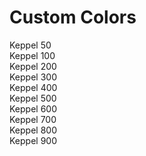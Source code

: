 # Custom Colors

<Grid cols=4>
    <div class="bg-keppel-50 w-full aspect-square flex flex-col justify-end pb-4 items-center">
        <span class="text-keppel-900"> Keppel 50 </span>
    </div>
    <div class="bg-keppel-100 w-full aspect-square flex flex-col justify-end pb-4 items-center">
        <span class="text-keppel-900"> Keppel 100 </span>
    </div>
    <div class="bg-keppel-200 w-full aspect-square flex flex-col justify-end pb-4 items-center">
        <span class="text-keppel-900"> Keppel 200 </span>
    </div>
    <div class="bg-keppel-300 w-full aspect-square flex flex-col justify-end pb-4 items-center">
        <span class="text-keppel-900"> Keppel 300 </span>
    </div>
    <div class="bg-keppel-400 w-full aspect-square flex flex-col justify-end pb-4 items-center">
        <span class="text-keppel-900"> Keppel 400 </span>
    </div>
    <div class="bg-keppel-500 w-full aspect-square flex flex-col justify-end pb-4 items-center">
        <span class="text-keppel-900"> Keppel 500 </span>
    </div>
    <div class="bg-keppel-600 w-full aspect-square flex flex-col justify-end pb-4 items-center">
        <span class="text-keppel-50"> Keppel 600 </span>
    </div>
    <div class="bg-keppel-700 w-full aspect-square flex flex-col justify-end pb-4 items-center">
        <span class="text-keppel-50"> Keppel 700 </span>
    </div>
    <div class="bg-keppel-800 w-full aspect-square flex flex-col justify-end pb-4 items-center">
        <span class="text-keppel-50"> Keppel 800 </span>
    </div>
    <div class="bg-keppel-900 w-full aspect-square flex flex-col justify-end pb-4 items-center">
        <span class="text-keppel-50"> Keppel 900 </span>
    </div>

</Grid>